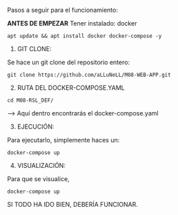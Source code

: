 Pasos a seguir para el funcionamiento:

**ANTES DE EMPEZAR**
Tener instalado: docker

```
apt update && apt install docker docker-compose -y
```

1. GIT CLONE:

  Se hace un git clone del repositorio entero: 
  ```
  git clone https://github.com/aLLuNeLL/M08-WEB-APP.git
  ```

2. RUTA DEL DOCKER-COMPOSE.YAML

  ```
  cd M08-RSL_DEF/
  ``` 
  --> Aquí dentro encontrarás el docker-compose.yaml

3. EJECUCIÓN:

  Para ejecutarlo, simplemente haces un: 
  ```
  docker-compose up
  ```

4. VISUALIZACIÓN:

  Para que se visualice,  
   ```
  docker-compose up
  ```
SI TODO HA IDO BIEN, DEBERÍA FUNCIONAR.

